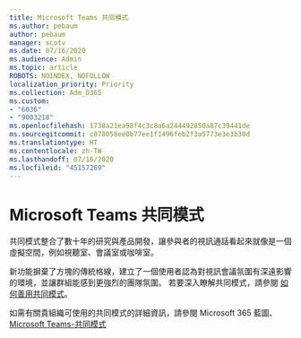 ```yaml
---
title: Microsoft Teams 共同模式
ms.author: pebaum
author: pebaum
manager: scotv
ms.date: 07/16/2020
ms.audience: Admin
ms.topic: article
ROBOTS: NOINDEX, NOFOLLOW
localization_priority: Priority
ms.collection: Adm_O365
ms.custom:
- "6036"
- "9003218"
ms.openlocfilehash: 1738a21ea98f4c3c8a6a244492850a87c39441de
ms.sourcegitcommit: c078058ee0b77ee1f1496feb2f3a5773e3e3b30d
ms.translationtype: HT
ms.contentlocale: zh-TW
ms.lasthandoff: 07/16/2020
ms.locfileid: "45157269"
---
```

# <a name="microsoft-teams-together-mode"></a>Microsoft Teams 共同模式

共同模式整合了數十年的研究與產品開發，讓參與者的視訊通話看起來就像是一個虛擬空間，例如視聽室、會議室或咖啡室。 

新功能摒棄了方塊的傳統格線，建立了一個使用者認為對視訊會議氛圍有深遠影響的環境，並讓群組能感到更強烈的團隊氛圍。 若要深入瞭解共同模式，請參閱 [如何善用共同模式](https://techcommunity.microsoft.com/t5/microsoft-teams-blog/how-to-get-the-most-from-together-mode/ba-p/1509496)。  

如需有關貴組織可使用的共同模式的詳細資訊，請參閱 Microsoft 365 藍圖、[Microsoft Teams-共同模式](https://www.microsoft.com/microsoft-365/roadmap?featureid=65942)